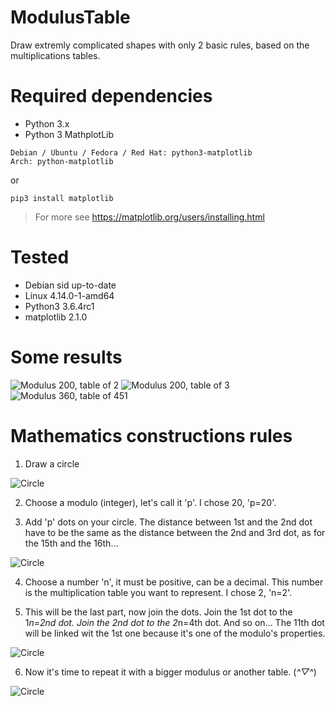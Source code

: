 # ModulusTable
Draw extremly complicated shapes with only 2 basic rules, based on the multiplications tables.

# Required dependencies
* Python 3.x
* Python 3 MathplotLib

```
Debian / Ubuntu / Fedora / Red Hat: python3-matplotlib
Arch: python-matplotlib
```
  or 
```
pip3 install matplotlib
```
> For more see https://matplotlib.org/users/installing.html
 
# Tested
 - Debian sid up-to-date
 - Linux 4.14.0-1-amd64
 - Python3 3.6.4rc1
 - matplotlib 2.1.0

# Some results
![Modulus 200, table of 2](./examples/2.png)
![Modulus 200, table of 3](./examples/3.png)
![Modulus 360, table of 451](./examples/451.png)

# Mathematics constructions rules

1. Draw a circle

![Circle](./examples/circle.png)

2. Choose a modulo (integer), let's call it 'p'. I chose 20, 'p=20'.

3. Add 'p' dots  on your circle. The distance between 1st and the 2nd dot have to be the same as the distance between the 2nd and 3rd dot, as for the 15th and the 16th... 

![Circle](./examples/dottedCircle.png)

4. Choose a number 'n', it must be positive, can be a decimal. This number is the multiplication table you want to represent. I chose 2, 'n=2'.

5. This will be the last part, now join the dots. Join the 1st dot to the 1*n=2nd dot. Join the 2nd dot to the 2*n=4th dot. And so on... The 11th dot will be linked wit the 1st one because it's one of the modulo's properties.

![Circle](./examples/joinedCircle.png)

6. Now it's time to repeat it with a bigger modulus or another table. (*^▽^*)


![Circle](./examples/example.png)
